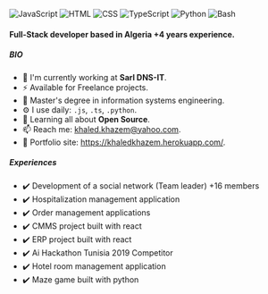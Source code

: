 ![JavaScript](https://img.shields.io/badge/JavaScript-Expert-green)
![HTML](https://img.shields.io/badge/React-Expert-green)
![CSS](https://img.shields.io/badge/Node-Expert-green)
![TypeScript](https://img.shields.io/badge/TypeScript-Intermediate-yellow)
![Python](https://img.shields.io/badge/Python-Intermediate-yellow)
![Bash](https://img.shields.io/badge/Bash-Intermediate-yellow)


#### Full-Stack developer based in Algeria +4 years experience.

##### BIO
- 🏢 I'm currently working at **Sarl DNS-IT**.
- ⚡ Available for Freelance projects.
- 🔭 Master's degree in information systems engineering.
- ⚙️ I use daily: `.js`, `.ts`, `.python`.
- 🌱 Learning all about **Open Source**.
- 📫 Reach me: khaled.khazem@yahoo.com.
- 🎯 Portfolio site: https://khaledkhazem.herokuapp.com/.

##### Experiences
- ✔️ Development of a social network (Team leader) +16 members
- ✔️ Hospitalization management application
- ✔️ Order management applications
- ✔️ CMMS project built with react
- ✔️ ERP project built with react
- ✔️ Ai Hackathon Tunisia 2019 Competitor
- ✔️ Hotel room management application
- ✔️ Maze game built with python

